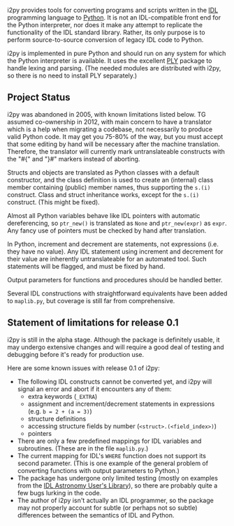 i2py provides tools for converting programs and scripts written in the [IDL](http://www.ittvis.com/idl/) programming language to [Python](http://python.org/). It is not an IDL-compatible front end for the Python interpreter, nor does it make any attempt to replicate the functionality of the IDL standard library. Rather, its only purpose is to perform source-to-source conversion of legacy IDL code to Python.

i2py is implemented in pure Python and should run on any system for which the Python interpreter is available. It uses the excellent [PLY](http://www.dabeaz.com/ply/) package to handle lexing and parsing. (The needed modules are distributed with i2py, so there is no need to install PLY separately.)

## Project Status ##

i2py was abandoned in 2005, with known limitations listed below.  TG assumed co-ownership in 2012, with main concern to have a translator which is a help when migrating a codebase, not necessarily to produce valid Python code.  It may get you 75-80% of the way, but you must accept that some editing by hand will be necessary after the machine translation.  Therefore, the translator will currently mark untranslateable constructs with the "#{" and "}#" markers instead of aborting.

Structs and objects are translated as Python classes with a default constructor, and the class definition is used to create an (internal) class member containing (public) member names, thus supporting the `s.(i)` construct.  Class and struct inheritance works, except for the `s.(i)` construct.  (This might be fixed).

Almost all Python variables behave like IDL pointers with automatic dereferencing, so `ptr_new()` is translated as `None` and `ptr_new(expr)` as `expr`.  Any fancy use of pointers must be checked by hand after translation.

In Python, increment and decrement are statements, not expressions (i.e. they have no value).  Any IDL statement using increment and decrement for their value are inherently untranslateable for an automated tool.  Such statements will be flagged, and must be fixed by hand.

Output parameters for functions and procedures should be handled better.

Several IDL constructions with straightforward equivalents have been added to `maplib.py`, but coverage is still far from comprehensive.

## Statement of limitations for release 0.1 ##

i2py is still in the alpha stage.  Although the package is definitely
usable, it may undergo extensive changes and
will require a good deal of testing and debugging before it's ready for
production use.

Here are some known issues with release 0.1 of i2py:

  * The following IDL constructs cannot be converted yet, and i2py will signal an error and abort if it encounters any of them:
    * extra keywords (`_EXTRA`)
    * assignment and increment/decrement statements in expressions (e.g. `b = 2 + (a = 3)`)
    * structure definitions
    * accessing structure fields by number (`<struct>.(<field_index>)`)
    * pointers
  * There are only a few predefined mappings for IDL variables and subroutines.  (These are in the file `maplib.py`.)
  * The current mapping for IDL's `WHERE` function does not support its second parameter. (This is one example of the general problem of converting functions with output parameters to Python.)
  * The package has undergone only limited testing (mostly on examples from the [IDL Astronomy User's Library](http://idlastro.gsfc.nasa.gov/)), so there are probably quite a few bugs lurking in the code.
  * The author of i2py isn't actually an IDL programmer, so the package may not properly account for subtle (or perhaps not so subtle) differences between the semantics of IDL and Python.